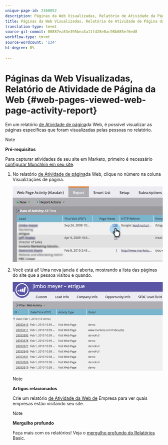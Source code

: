 ```yaml
---
unique-page-id: 2360052
description: Páginas da Web Visualizadas, Relatório de Atividade da Página da Web - Documentos do Marketing - Documentação do produto
title: Páginas da Web Visualizadas, Relatório de Atividade de Página da Web
translation-type: tm+mt
source-git-commit: 00887ea53e395bea3a11fd28e0ac98b085ef6ed8
workflow-type: tm+mt
source-wordcount: '134'
ht-degree: 0%

---
```



# Páginas da Web Visualizadas, Relatório de Atividade de Página da Web {#web-pages-viewed-web-page-activity-report}

Em um relatório [de Atividade de página](../../../../../product-docs/reporting/basic-reporting/report-types/web-page-activity-report.md)da Web, é possível visualizar as páginas específicas que foram visualizadas pelas pessoas no relatório.

>[!NOTE]
>
>**Pré-requisitos**
>
>Para capturar atividades de seu site em Marketo, primeiro é necessário [configurar Munchkin em seu site](../../../../../product-docs/administration/additional-integrations/add-munchkin-tracking-code-to-your-website.md).

1. No relatório [de Atividade de página](../../../../../product-docs/reporting/basic-reporting/report-types/web-page-activity-report.md)da Web, clique no número na coluna Visualizações de página.

   ![](assets/image2014-9-16-14-3a54-3a8.png)

1. Você está aí! Uma nova janela é aberta, mostrando a lista das páginas do site que a pessoa visitou e quando.

   ![](assets/image2014-9-16-14-3a54-3a12.png)

   >[!NOTE]
   >
   >**Artigos relacionados**
   >
   >
   >Crie um relatório [de Atividade da Web de](../../../../../product-docs/reporting/basic-reporting/report-types/company-web-activity-report.md) Empresa para ver quais empresas estão visitando seu site.

   >[!NOTE]
   >
   >**Mergulho profundo**
   >
   >
   >Faça mais com os relatórios! Veja o [mergulho profundo do Relatórios](http://docs.marketo.com/display/docs/basic+reporting) Basic.

